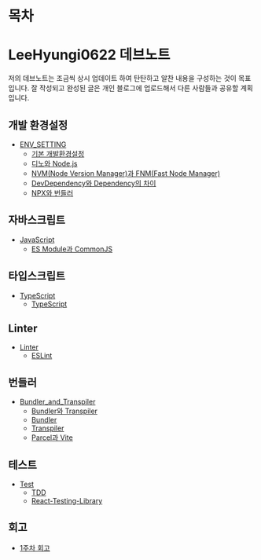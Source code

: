 # 목차

# LeeHyungi0622 데브노트
저의 데브노트는 조금씩 상시 업데이트 하여 탄탄하고 알찬 내용을 구성하는 것이 목표입니다.
잘 작성되고 완성된 글은 개인 블로그에 업로드해서 다른 사람들과 공유할 계획입니다.

## 개발 환경설정

- [ENV_SETTING](/ENV_SETTING/)
  - [기본 개발환경설정](/ENV_SETTING/BaseDevEnv.md)
  - [디노와 Node.js](/ENV_SETTING/Deno_and_NodeJS.md)
  - [NVM(Node Version Manager)과 FNM(Fast Node Manager)]((/ENV_SETTING/nvm_and_fnm.md))
  - [DevDependency와 Dependency의 차이](/ENV_SETTING/devdependency_and_dependency.md)
  - [NPX와 번들러](/ENV_SETTING/npx_and_bundler.md)

## 자바스크립트
- [JavaScript](/JavaScript/)
  - [ES Module과 CommonJS](/JavaScript/ES_Module_and_CommonJS.md)

## 타입스크립트

- [TypeScript](/TypeScript/)
  - [TypeScript](/TypeScript/TypeScript.md)

## Linter
- [Linter](/Linter/)
  - [ESLint](/Linter/ESLint.md)

## 번들러
- [Bundler_and_Transpiler](/Bundler_and_Transpiler/)
  - [Bundler와 Transpiler](/Bundler_and_Transpiler/Bundler_and_Transpiler.md)
  - [Bundler](/Bundler_and_Transpiler/Bundler.md)
  - [Transpiler](/Bundler_and_Transpiler/Transpiler.md)
  - [Parcel과 Vite](/Bundler_and_Transpiler/Parcel_and_Vite.md)

## 테스트

- [Test](/Test/)
  - [TDD](/Test/TDD.md)
  - [React-Testing-Library](/Test/React-Testing-Library.md)

## 회고

- [1주차 회고](1st_week_review.md)